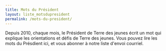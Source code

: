```yaml
---
title: Mots du Président
layout: liste_motsdupresident
permalink: /mots-du-president/
---
```

Depuis 2010, chaque mois, le Président de Terre des jeunes écrit un mot qui explique les orientations et défis de Terre des jeunes. Vous pouvez lire les mots du Présdient ici, et vous abonner à notre liste d'envoi courriel.

